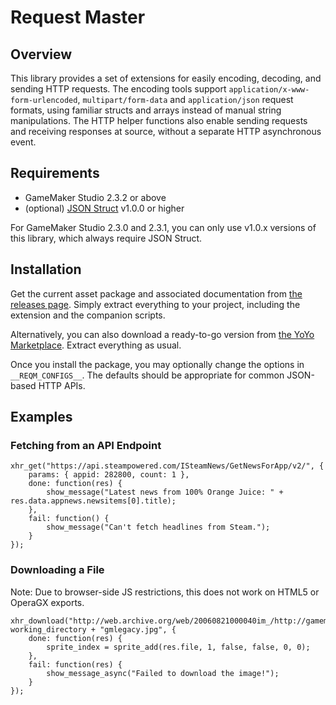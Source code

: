 # Request Master

## Overview

This library provides a set of extensions for easily encoding, decoding, and sending HTTP requests. The encoding tools support `application/x-www-form-urlencoded`, `multipart/form-data` and `application/json` request formats, using familiar structs and arrays instead of manual string manipulations. The HTTP helper functions also enable sending requests and receiving responses at source, without a separate HTTP asynchronous event.

## Requirements

- GameMaker Studio 2.3.2 or above
- (optional) [JSON Struct](https://github.com/dicksonlaw583/JsonStruct) v1.0.0 or higher

For GameMaker Studio 2.3.0 and 2.3.1, you can only use v1.0.x versions of this library, which always require JSON Struct.

## Installation

Get the current asset package and associated documentation from [the releases page](https://github.com/dicksonlaw583/RequestMaster/releases). Simply extract everything to your project, including the extension and the companion scripts.

Alternatively, you can also download a ready-to-go version from [the YoYo Marketplace](https://marketplace.yoyogames.com/assets/9443/request-master). Extract everything as usual.

Once you install the package, you may optionally change the options in `__REQM_CONFIGS__`. The defaults should be appropriate for common JSON-based HTTP APIs.

## Examples

### Fetching from an API Endpoint
```
xhr_get("https://api.steampowered.com/ISteamNews/GetNewsForApp/v2/", {
    params: { appid: 282800, count: 1 },
    done: function(res) {
        show_message("Latest news from 100% Orange Juice: " + res.data.appnews.newsitems[0].title);
    },
    fail: function() {
        show_message("Can't fetch headlines from Steam.");
    }
});
```

### Downloading a File

Note: Due to browser-side JS restrictions, this does not work on HTML5 or OperaGX exports.

```
xhr_download("http://web.archive.org/web/20060821000040im_/http://gamemaker.nl/images/header.jpg", working_directory + "gmlegacy.jpg", {
	done: function(res) {
		sprite_index = sprite_add(res.file, 1, false, false, 0, 0);
	},
	fail: function(res) {
		show_message_async("Failed to download the image!");
	}
});
```


